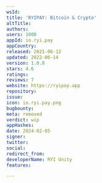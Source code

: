 ```yaml
---
wsId: 
title: 'RYIPAY: Bitcoin & Crypto'
altTitle: 
authors: 
users: 1000
appId: io.ryi.pay
appCountry: 
released: 2021-06-12
updated: 2022-06-14
version: 1.0.8
stars: 4.6
ratings: 
reviews: 7
website: https://ryipay.app
repository: 
issue: 
icon: io.ryi.pay.png
bugbounty: 
meta: removed
verdict: wip
appHashes: 
date: 2024-02-05
signer: 
twitter: 
social: 
redirect_from: 
developerName: RYI Unity
features: 

---
```



